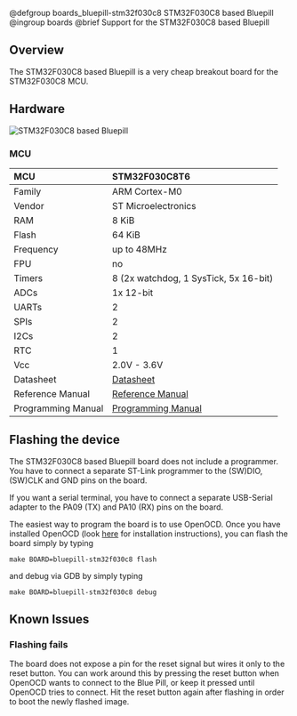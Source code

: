 @defgroup    boards_bluepill-stm32f030c8 STM32F030C8 based Bluepill
@ingroup     boards
@brief       Support for the STM32F030C8 based Bluepill

## Overview

The STM32F030C8 based Bluepill is a very cheap breakout board for the STM32F030C8 MCU.

## Hardware

![STM32F030C8 based Bluepill](https://camo.githubusercontent.com/f33ec5f4068e1dcc4c549dbe3dc70d2ed784c19abf1c177f9640835180f88005/68747470733a2f2f696d616765732d6e612e73736c2d696d616765732d616d617a6f6e2e636f6d2f696d616765732f492f3631474765592532424c306a4c2e5f41435f534c313030305f2e6a7067)

### MCU
| MCU        | STM32F030C8T6         |
|:---------- |:--------------------- |
| Family     | ARM Cortex-M0         |
| Vendor     | ST Microelectronics   |
| RAM        | 8 KiB                 |
| Flash      | 64 KiB                |
| Frequency  | up to 48MHz           |
| FPU        | no                    |
| Timers     | 8 (2x watchdog, 1 SysTick, 5x 16-bit) |
| ADCs       | 1x 12-bit             |
| UARTs      | 2                     |
| SPIs       | 2                     |
| I2Cs       | 2                     |
| RTC        | 1                     |
| Vcc        | 2.0V - 3.6V           |
| Datasheet  | [Datasheet](https://www.st.com/en/microcontrollers-microprocessors/stm32f030f4.html) |
| Reference Manual | [Reference Manual](https://www.st.com/resource/en/datasheet/stm32f030f4.pdf) |
| Programming Manual | [Programming Manual](http://www.st.com/resource/en/programming_manual/dm00051352.pdf) |

## Flashing the device

The STM32F030C8 based Bluepill board does not include a programmer.
You have to connect a separate ST-Link programmer to the (SW)DIO, (SW)CLK and GND
pins on the board.

If you want a serial terminal, you have to connect a separate USB-Serial adapter to
the PA09 (TX) and PA10 (RX) pins on the board.

The easiest way to program the board is to use OpenOCD. Once you have installed
OpenOCD (look [here](https://github.com/RIOT-OS/RIOT/wiki/OpenOCD) for
installation instructions), you can flash the board simply by typing

```
make BOARD=bluepill-stm32f030c8 flash
```
and debug via GDB by simply typing
```
make BOARD=bluepill-stm32f030c8 debug
```

## Known Issues

### Flashing fails

The board does not expose a pin for the reset signal but wires it only to the
reset button.
You can work around this by pressing the reset button when OpenOCD wants to connect
to the Blue Pill, or keep it pressed until OpenOCD tries to connect.
Hit the reset button again after flashing in order to boot the newly flashed image.
